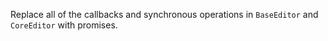 Replace all of the callbacks and synchronous operations in `BaseEditor` and `CoreEditor` with promises.
